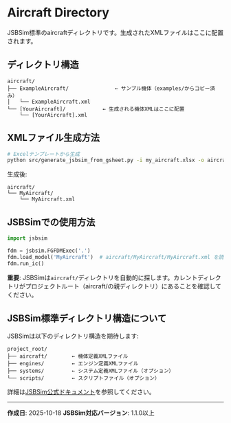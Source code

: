 # Aircraft Directory

JSBSim標準のaircraftディレクトリです。生成されたXMLファイルはここに配置されます。

## ディレクトリ構造

```
aircraft/
├── ExampleAircraft/               ← サンプル機体（examples/からコピー済み）
│   └── ExampleAircraft.xml
└── [YourAircraft]/            ← 生成される機体XMLはここに配置
    └── [YourAircraft].xml
```

## XMLファイル生成方法

```bash
# Excelテンプレートから生成
python src/generate_jsbsim_from_gsheet.py -i my_aircraft.xlsx -o aircraft/MyAircraft/
```

生成後:
```
aircraft/
└── MyAircraft/
    └── MyAircraft.xml
```

## JSBSimでの使用方法

```python
import jsbsim

fdm = jsbsim.FGFDMExec('.')
fdm.load_model('MyAircraft')  # aircraft/MyAircraft/MyAircraft.xml を読み込み
fdm.run_ic()
```

**重要**: JSBSimは`aircraft/`ディレクトリを自動的に探します。カレントディレクトリがプロジェクトルート（aircraft/の親ディレクトリ）にあることを確認してください。

## JSBSim標準ディレクトリ構造について

JSBSimは以下のディレクトリ構造を期待します:

```
project_root/
├── aircraft/        ← 機体定義XMLファイル
├── engines/         ← エンジン定義XMLファイル
├── systems/         ← システム定義XMLファイル（オプション）
└── scripts/         ← スクリプトファイル（オプション）
```

詳細は[JSBSim公式ドキュメント](http://jsbsim.sourceforge.net/)を参照してください。

---

**作成日**: 2025-10-18
**JSBSim対応バージョン**: 1.1.0以上
